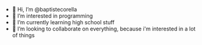- 👋 Hi, I’m @baptistecorella
- 👀 I’m interested in programming
- 🌱 I’m currently learning high school stuff
- 💞️ I’m looking to collaborate on everything, because i'm interested in a lot of things

<!---
baptistecorella/baptistecorella is a ✨ special ✨ repository because its `README.md` (this file) appears on your GitHub profile.
You can click the Preview link to take a look at your changes.
--->
